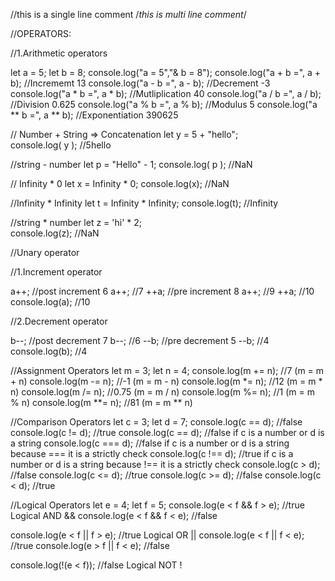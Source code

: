 //this is a single line comment
/*this is multi line comment*/

//OPERATORS:

//1.Arithmetic operators 

let a = 5;
let b = 8;
console.log("a = 5","& b = 8");
console.log("a + b =", a + b); //Incrememt  13
console.log("a - b =", a - b); //Decrement -3
console.log("a * b =", a * b); //Mutliplication 40
console.log("a / b =", a / b); //Division 0.625
console.log("a % b =", a % b); //Modulus 5
console.log("a ** b =", a ** b); //Exponentiation 390625

// Number + String => Concatenation
let y =  5 + "hello";  
console.log( y );   //5hello

//string - number
let p = "Hello" - 1; 
console.log( p );  //NaN

// Infinity * 0
let x = Infinity * 0;
console.log(x); //NaN

//Infinity * Infinity
let t = Infinity * Infinity;
console.log(t); //Infinity

//string * number
let z = 'hi' * 2;  
console.log(z);  //NaN


//Unary operator

//1.Increment operator

a++;  //post increment 6
a++;   //7
++a;  //pre increment  8
a++;  //9
++a;  //10
console.log(a); //10

//2.Decrement operator

b--;  //post decrement  7
b--;  //6
--b;  //pre  decrement 5
--b;  //4
console.log(b); //4

//Assignment Operators
let m = 3;
let n = 4;
console.log(m += n);  //7   (m = m + n)
console.log(m -= n);  //-1   (m = m - n)
console.log(m *= n);  //12  (m = m * n)
console.log(m /= n);  //0.75   (m = m / n)
console.log(m %= n);  //1   (m = m % n)
console.log(m **= n); //81  (m = m ** n)

//Comparison Operators
let c = 3;
let d = 7;
console.log(c == d); //false
console.log(c != d); //true
console.log(c == d); //false if c is a number or d is a string
console.log(c === d); //false if c is a number or d is a string because === it is a strictly check
console.log(c !== d); //true if c is a number or d is a string because !== it is a strictly check
console.log(c > d);  //false
console.log(c <= d); //true
console.log(c >= d); //false
console.log(c < d);  //true

//Logical Operators
let e = 4;
let f = 5;
console.log(e < f && f > e); //true  Logical AND &&
console.log(e < f && f < e); //false

console.log(e < f || f > e); //true  Logical OR ||
console.log(e < f || f < e); //true
console.log(e > f || f < e); //false

console.log(!(e < f));  //false  Logical NOT !

